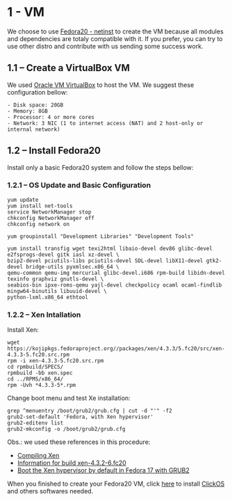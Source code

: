 # 1 - VM

We choose to use [Fedora20 - netinst](http://fedoraproject.org/en/download-splash?file=http://download.fedoraproject.org/pub/fedora/linux/releases/20/Fedora/x86_64/iso/Fedora-20-x86_64-netinst.iso) to create the VM because  all modules and dependencies are totaly compatible with it. If you prefer, you can try to use other distro and contribute with us sending some success work.

## 1.1 – Create a VirtualBox VM

We used [Oracle VM VirtualBox](https://www.virtualbox.org/) to host the VM. We suggest these configuration bellow:

```
- Disk space: 20GB
- Memory: 8GB
- Processor: 4 or more cores
- Network: 3 NIC (1 to internet access (NAT) and 2 host-only or internal network)
```

## 1.2 – Install Fedora20

Install only a basic Fedora20 system and follow the steps bellow:

### 1.2.1 – OS Update and Basic Configuration

```
yum update
yum install net-tools
service NetworkManager stop
chkconfig NetworkManager off
chkconfig network on

yum groupinstall "Development Libraries" "Development Tools"

yum install transfig wget texi2html libaio-devel dev86 glibc-devel e2fsprogs-devel gitk iasl xz-devel \
bzip2-devel pciutils-libs pciutils-devel SDL-devel libX11-devel gtk2-devel bridge-utils pyxmlsec.x86_64 \
qemu-common qemu-img mercurial glibc-devel.i686 rpm-build libidn-devel texinfo graphviz gnutls-devel \
seabios-bin ipxe-roms-qemu yajl-devel checkpolicy ocaml ocaml-findlib mingw64-binutils libuuid-devel \
python-lxml.x86_64 ethtool
```

### 1.2.2 – Xen Intallation

Install Xen:

```
wget https://kojipkgs.fedoraproject.org//packages/xen/4.3.3/5.fc20/src/xen-4.3.3-5.fc20.src.rpm
rpm -i xen-4.3.3-5.fc20.src.rpm
cd rpmbuild/SPECS/
rpmbuild -bb xen.spec
cd ../RPMS/x86_64/
rpm -Uvh *4.3.3-5*.rpm
```

Change boot menu and test Xe installation:

```
grep ^menuentry /boot/grub2/grub.cfg | cut -d "'" -f2
grub2-set-default 'Fedora, with Xen hypervisor'
grub2-editenv list
grub2-mkconfig -o /boot/grub2/grub.cfg
```

Obs.: we used these references in this procedure:

  - [Compiling Xen](http://wiki.xen.org/wiki/Compiling_Xen)
  - [Information for build xen-4.3.2-6.fc20](http://koji.fedoraproject.org/koji/buildinfo?buildID=539318)
  - [Boot the Xen hypervisor by default in Fedora 17 with GRUB2](http://major.io/2012/07/16/boot-the-xen-hypervisor-by-default-in-fedora-17-with-grub-2/)

When you finished to create your Fedora20 VM, click [here](/2_install_ClickOS.md) to install [ClickOS](http://cnp.neclab.eu/getting-started#clickos) and others softwares needed.
